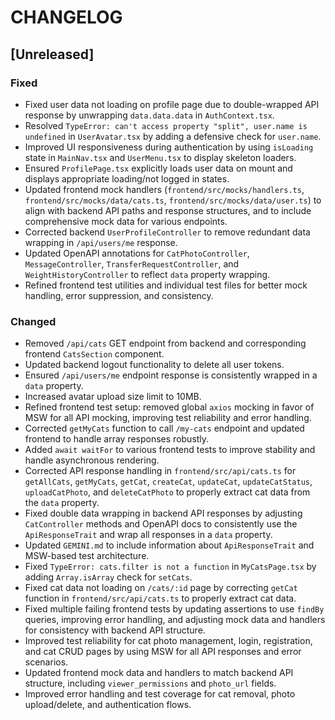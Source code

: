 # CHANGELOG

## [Unreleased]

### Fixed
- Fixed user data not loading on profile page due to double-wrapped API response by unwrapping `data.data.data` in `AuthContext.tsx`.
- Resolved `TypeError: can't access property "split", user.name is undefined` in `UserAvatar.tsx` by adding a defensive check for `user.name`.
- Improved UI responsiveness during authentication by using `isLoading` state in `MainNav.tsx` and `UserMenu.tsx` to display skeleton loaders.
- Ensured `ProfilePage.tsx` explicitly loads user data on mount and displays appropriate loading/not logged in states.
- Updated frontend mock handlers (`frontend/src/mocks/handlers.ts`, `frontend/src/mocks/data/cats.ts`, `frontend/src/mocks/data/user.ts`) to align with backend API paths and response structures, and to include comprehensive mock data for various endpoints.
- Corrected backend `UserProfileController` to remove redundant data wrapping in `/api/users/me` response.
- Updated OpenAPI annotations for `CatPhotoController`, `MessageController`, `TransferRequestController`, and `WeightHistoryController` to reflect `data` property wrapping.
- Refined frontend test utilities and individual test files for better mock handling, error suppression, and consistency.

### Changed
- Removed `/api/cats` GET endpoint from backend and corresponding frontend `CatsSection` component.
- Updated backend logout functionality to delete all user tokens.
- Ensured `/api/users/me` endpoint response is consistently wrapped in a `data` property.
- Increased avatar upload size limit to 10MB.
- Refined frontend test setup: removed global `axios` mocking in favor of MSW for all API mocking, improving test reliability and error handling.
- Corrected `getMyCats` function to call `/my-cats` endpoint and updated frontend to handle array responses robustly.
- Added `await waitFor` to various frontend tests to improve stability and handle asynchronous rendering.
- Corrected API response handling in `frontend/src/api/cats.ts` for `getAllCats`, `getMyCats`, `getCat`, `createCat`, `updateCat`, `updateCatStatus`, `uploadCatPhoto`, and `deleteCatPhoto` to properly extract cat data from the `data` property.
- Fixed double data wrapping in backend API responses by adjusting `CatController` methods and OpenAPI docs to consistently use the `ApiResponseTrait` and wrap all responses in a `data` property.
- Updated `GEMINI.md` to include information about `ApiResponseTrait` and MSW-based test architecture.
- Fixed `TypeError: cats.filter is not a function` in `MyCatsPage.tsx` by adding `Array.isArray` check for `setCats`.
- Fixed cat data not loading on `/cats/:id` page by correcting `getCat` function in `frontend/src/api/cats.ts` to properly extract cat data.
- Fixed multiple failing frontend tests by updating assertions to use `findBy` queries, improving error handling, and adjusting mock data and handlers for consistency with backend API structure.
- Improved test reliability for cat photo management, login, registration, and cat CRUD pages by using MSW for all API responses and error scenarios.
- Updated frontend mock data and handlers to match backend API structure, including `viewer_permissions` and `photo_url` fields.
- Improved error handling and test coverage for cat removal, photo upload/delete, and authentication flows.